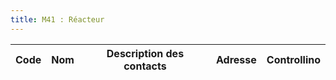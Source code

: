 ```yaml
---
title: M41 : Réacteur
---
```


Code|Nom|Description des contacts|Adresse|Controllino
|---|---|---|---|---|
